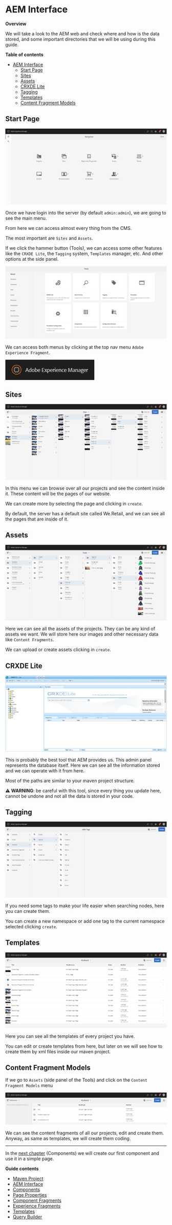 # AEM Interface

**Overview**

We will take a look to the AEM web and check where and how is the data stored, and some important directories that we will be using during this guide.

**Table of contents**

- [AEM Interface](#aem-interface)
  - [Start Page](#start-page)
  - [Sites](#sites)
  - [Assets](#assets)
  - [CRXDE Lite](#crxde-lite)
  - [Tagging](#tagging)
  - [Templates](#templates)
  - [Content Fragment Models](#content-fragment-models)

## Start Page

![aem_start](assets/aem_start.png)

Once we have login into the server (by default `admin:admin`), we are going to see the main menu.

From here we can access almost every thing from the CMS.

The most important are `Sites` and `Assets`.

If we click the hammer button (Tools), we can access some other features like the `CRXDE Lite`, the `Tagging` system, `Templates` manager, etc. And other options at the side panel.

![aem_tools](assets/aem_tools.png)

We can access both menus by clicking at the top nav menu `Adobe Experience Fragment`.

![aem_menu](assets/aem_menu.png)

## Sites

![aem_sites](assets/aem_sites.png)

In this menu we can browse over all our projects and see the content inside it. These content will be the pages of our website.

We can create more by selecting the page and clicking in `create`.

By default, the server has a default site called We.Retail, and we can see all the pages that are inside of it.

## Assets

![aem_assets](assets/aem_assets.png)

Here we can see all the assets of the projects. They can be any kind of assets we want. We will store here our images and other necessary data like `Content Fragments`.

We can upload or create assets clicking in `create`.

## CRXDE Lite

![aem_crxde](assets/aem_crxde.png)

This is probably the best tool that AEM provides us. This admin panel represents the database itself. Here we can see all the information stored and we can operate with it from here.

Most of the paths are similar to your maven project structure.

&#9888; **WARNING**: be careful with this tool, since every thing you update here, cannot be undone and not all the data is stored in your code.

## Tagging

![aem_tags](assets/aem_tags.png)

If you need some tags to make your life easier when searching nodes, here you can create them.

You can create a new namespace or add one tag to the current namespace selected clicking `create`.

## Templates

![aem_templates](assets/aem_templates.png)

Here you can see all the templates of every project you have.

You can edit or create templates from here, but later on we will see how to create them by xml files inside our maven project.

## Content Fragment Models

If we go to `Assets` (side panel of the Tools) and click on the `Content Fragment Models` menu

![aem_cf](assets/aem_cf.png)

We can see the content fragments of all our projects, edit and create them. Anyway, as same as templates, we will create them coding.

---

In the [next chapter](../3_components/Readme.md) (Components) we will create our first component and use it in a simple page.

**Guide contents**
- [Maven Project](../1_maven_project/Readme.md)
- [AEM Interface](../2_aem_interface/Readme.md)
- [Components](../3_components/Readme.md)
- [Page Properties](../4_page_properties/Readme.md)
- [Component Fragments](../5_component_fragments/Readme.md)
- [Experience Fragments](../6_experience_fragments/Readme.md)
- [Templates](../7_templates/Readme.md)
- [Query Builder](../8_query_builder/Readme.md)